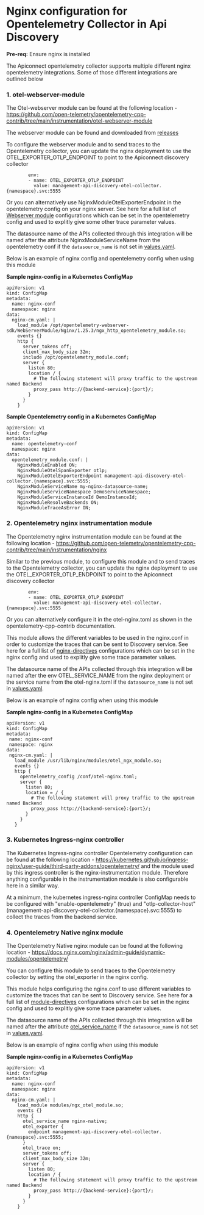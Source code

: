 # Nginx configuration for Opentelemetry Collector in Api Discovery

**Pre-req:** Ensure nginx is installed 

The Apiconnect opentelemetry collector supports multiple different nginx opentelemetry integrations.
Some of those different integrations are outlined below

### 1. otel-webserver-module
The Otel-webserver module can be found at the following location - https://github.com/open-telemetry/opentelemetry-cpp-contrib/tree/main/instrumentation/otel-webserver-module

The webserver module can be found and downloaded from [releases](https://github.com/open-telemetry/opentelemetry-cpp-contrib/releases)

To configure the webserver module and to send traces to the Opentelemetry collector, you can update the nginx deployment to use the OTEL_EXPORTER_OTLP_ENDPOINT to point to the Apiconnect discovery collector
```
        env:
        - name: OTEL_EXPORTER_OTLP_ENDPOINT
          value: management-api-discovery-otel-collector.{namespace}.svc:5555
```

Or you can alternatively use NginxModuleOtelExporterEndpoint in the opentelemetry config on your nginx server. See here for a full list of [Webserver module](https://github.com/open-telemetry/opentelemetry-cpp-contrib/tree/main/instrumentation/otel-webserver-module#configuration-1) configurations which can be set in the opentelemetry config and used to explitly give some other trace parameter values.

The datasource name of the APIs collected through this integration will be named after the attribute NginxModuleServiceName from the opentelemetry conf if the `datasource_name` is not set in [values.yaml](apidiscovery/values.yaml).

Below is an example of nginx config and opentelemetry config when using this module

**Sample nginx-config in a Kubernetes ConfigMap**

```
apiVersion: v1
kind: ConfigMap
metadata:
  name: nginx-conf
  namespace: nginx
data:
  nginx-cm.yaml: |
    load_module /opt/opentelemetry-webserver-sdk/WebServerModule/Nginx/1.25.3/ngx_http_opentelemetry_module.so;
    events {}
    http {
      server_tokens off;
      client_max_body_size 32m;
      include /opt/opentelemetry_module.conf;
      server {
        listen 80;
        location / {
          # The following statement will proxy traffic to the upstream named Backend
          proxy_pass http://{backend-service}:{port}/;
        }
      }
    }
```

**Sample Opentelemetry config in a Kubernetes ConfigMap**

```
apiVersion: v1
kind: ConfigMap
metadata:
  name: opentelemetry-conf
  namespace: nginx
data:
  opentelemetry_module.conf: |
    NginxModuleEnabled ON;
    NginxModuleOtelSpanExporter otlp;
    NginxModuleOtelExporterEndpoint management-api-discovery-otel-collector.{namespace}.svc:5555;
    NginxModuleServiceName my-nginx-datasource-name;
    NginxModuleServiceNamespace DemoServiceNamespace;
    NginxModuleServiceInstanceId DemoInstanceId;
    NginxModuleResolveBackends ON;
    NginxModuleTraceAsError ON;
```

### 2. Opentelemetry nginx instrumentation module
The Opentelemetry nginx instrumentation module can be found at the following location -  https://github.com/open-telemetry/opentelemetry-cpp-contrib/tree/main/instrumentation/nginx

Similar to the previous module, to configure this module and to send traces to the Opentelemetry collector, you can update the nginx deployment to use the OTEL_EXPORTER_OTLP_ENDPOINT to point to the Apiconnect discovery collector
```
        env:
        - name: OTEL_EXPORTER_OTLP_ENDPOINT
          value: management-api-discovery-otel-collector.{namespace}.svc:5555
```
Or you can alternatively configure it in the otel-nginx.toml as shown in the opentelemetry-cpp-contrib documentation.

This module allows the different variables to be used in the nginx.conf in order to customize the traces that can be sent to Discovery service. 
See here for a full list of [nginx-directives](https://github.com/open-telemetry/opentelemetry-cpp-contrib/tree/main/instrumentation/nginx#nginx-directives) configurations which can be set in the nginx config and used to explitly give some trace parameter values.

The datasource name of the APIs collected through this integration will be named after the env OTEL_SERVICE_NAME from the nginx deployment or the service name from the otel-nginx.toml if the `datasource_name` is not set in [values.yaml](apidiscovery/values.yaml).

Below is an example of nginx config when using this module

**Sample nginx-config in a Kubernetes ConfigMap**

```
apiVersion: v1
kind: ConfigMap
metadata:
 name: nginx-conf
 namespace: nginx
data:
 nginx-cm.yaml: |
   load_module /usr/lib/nginx/modules/otel_ngx_module.so;
   events {}
   http {
     opentelemetry_config /conf/otel-nginx.toml;
     server {
       listen 80;
       location = / {
         # The following statement will proxy traffic to the upstream named Backend
         proxy_pass http://{backend-service}:{port}/;
       }
     }
   }
```
### 3. Kubernetes Ingress-nginx controller

The Kubernetes Ingress-nginx controller Opentelemetry configuration can be found at the following location -  https://kubernetes.github.io/ingress-nginx/user-guide/third-party-addons/opentelemetry/ and the module used by this ingress controller is the nginx-instrumentation module. Therefore anything configurable in the instrumentation module is also configurable here in a similar way.

At a minimum, the kubernetes ingress-nginx controller ConfigMap needs to be configured with "enable-opentelemetry" (true) and "otlp-collector-host" (management-api-discovery-otel-collector.{namespace}.svc:5555) to collect the traces from the backend service.

### 4. Opentelemetry Native nginx module

The Opentelemetry Native nginx module can be found at the following location - https://docs.nginx.com/nginx/admin-guide/dynamic-modules/opentelemetry/

You can configure this module to send traces to the Opentelemetry collector by setting the otel_exporter in the nginx config.

This module helps configuring the nginx.conf to use different variables to customize the traces that can be sent to Discovery service. 
See here for a full list of [module-directives](https://docs.nginx.com/nginx/admin-guide/dynamic-modules/opentelemetry/#module-directives) configurations which can be set in the nginx config and used to explitly give some trace parameter values.

The datasource name of the APIs collected through this integration will be named after the attribute [otel_service_name](https://docs.nginx.com/nginx/admin-guide/dynamic-modules/opentelemetry/#otel_service_name) if the `datasource_name` is not set in [values.yaml](apidiscovery/values.yaml).

Below is an example of nginx config when using this module

**Sample nginx-config in a Kubernetes ConfigMap**

```
apiVersion: v1
kind: ConfigMap
metadata:
  name: nginx-conf
  namespace: nginx
data:
  nginx-cm.yaml: |
    load_module modules/ngx_otel_module.so;
    events {}
    http {
      otel_service_name nginx-native;
      otel_exporter {
        endpoint management-api-discovery-otel-collector.{namespace}.svc:5555;
      }
      otel_trace on;	
      server_tokens off;
      client_max_body_size 32m;
      server {
        listen 80;
        location / {
          # The following statement will proxy traffic to the upstream named Backend
          proxy_pass http://{backend-service}:{port}/;
        }
      }
    }
```
